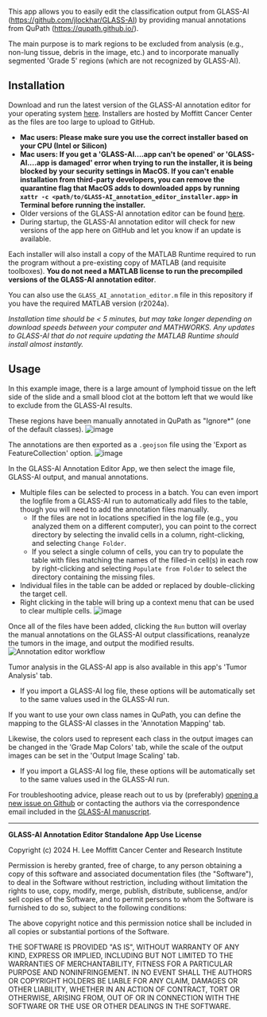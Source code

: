 This app allows you to easily edit the classification output from GLASS-AI (https://github.com/jlockhar/GLASS-AI) by providing manual annotations from QuPath (https://qupath.github.io/).

The main purpose is to mark regions to be excluded from analysis (e.g., non-lung tissue, debris in the image, etc.) and to incorporate manually segmented 'Grade 5' regions (which are not recognized by GLASS-AI).

## Installation
Download and run the latest version of the GLASS-AI annotation editor for your operating system [here]([https://moffitt.box.com/s/xii1rsfm93v7vnnokp2m8lx8vprojc1c](https://moffitt.box.com/s/sjt4dz85ojwrskf0e8bxg00rcm98hn03)). Installers are hosted by Moffitt Cancer Center as the files are too large to upload to GitHub.

   - **Mac users: Please make sure you use the correct installer based on your CPU (Intel or Silicon)**
   - **Mac users: If you get a 'GLASS-AI....app can't be opened' or 'GLASS-AI....app is damaged' error when trying to run the installer, it is being blocked by your security settings in MacOS. If you can't enable installation from third-party developers, you can remove the quarantine flag that MacOS adds to downloaded apps by running `xattr -c <path/to/GLASS-AI_annotation_editor_installer.app>` in Terminal before running the installer.**
   - Older versions of the GLASS-AI annotation editor can be found [here](https://moffitt.ent.box.com/folder/280947711873).
   - During startup, the GLASS-AI annotation editor will check for new versions of the app here on GitHub and let you know if an update is available.

Each installer will also install a copy of the MATLAB Runtime required to run the program without a pre-existing copy of MATLAB (and requisite toolboxes). **You do not need a MATLAB license to run the precompiled versions of the GLASS-AI annotation editor**.

You can also use the `GLASS_AI_annotation_editor.m` file in this repository if you have the required MATLAB version (r2024a). 

*Installation time should be < 5 minutes, but may take longer depending on download speeds between your computer and MATHWORKS. Any updates to GLASS-AI that do not require updating the MATLAB Runtime should install almost instantly.*

## Usage
In this example image, there is a large amount of lymphoid tissue on the left side of the slide and a small blood clot at the bottom left that we would like to exclude from the GLASS-AI results.

These regions have been manually annotated in QuPath as "Ignore*" (one of the default classes). 
![image](https://github.com/user-attachments/assets/25c7a34a-ac19-4032-bd49-52cc3117c9d1)

The annotations are then exported as a `.geojson` file using the 'Export as FeatureCollection' option.
![image](https://github.com/user-attachments/assets/61b5a761-cce5-413f-8296-f8675d0d2603)

In the GLASS-AI Annotation Editor App, we then select the image file, GLASS-AI output, and manual annotations.
- Multiple files can be selected to process in a batch. You can even import the logfile from a GLASS-AI run to automatically add files to the table, though you will need to add the annotation files manually.
  - If the files are not in locations specified in the log file (e.g., you analyzed them on a different computer), you can point to the correct directory by selecting the invalid cells in a column, right-clicking, and selecting `Change Folder`.
  - If you select a single column of cells, you can try to populate the table with files matching the names of the filled-in cell(s) in each row by right-clicking and selecting `Populate from Folder` to select the directory containing the missing files.
- Individual files in the table can be added or replaced by double-clicking the target cell.
- Right clicking in the table will bring up a context menu that can be used to clear multiple cells.
![image](https://github.com/user-attachments/assets/b6b713ef-7212-4af7-8e0d-90d28e795efe)

Once all of the files have been added, clicking the `Run` button will overlay the manual annotations on the GLASS-AI output classifications, reanalyze the tumors in the image, and output the modified results.
![Annotation editor workflow](https://github.com/user-attachments/assets/5de4e7c2-b360-49c6-bfc7-442670feb738)

Tumor analysis in the GLASS-AI app is also available in this app's 'Tumor Analysis' tab.
- If you import a GLASS-AI log file, these options will be automatically set to the same values used in the GLASS-AI run.

If you want to use your own class names in QuPath, you can define the mapping to the GLASS-AI classes in the 'Annotation Mapping' tab.

Likewise, the colors used to represent each class in the output images can be changed in the 'Grade Map Colors' tab, while the scale of the output images can be set in the 'Output Image Scaling' tab.
- If you import a GLASS-AI log file, these options will be automatically set to the same values used in the GLASS-AI run.


For troubleshooting advice, please reach out to us by (preferably) [opening a new issue on Github](https://github.com/jlockhar/GLASS-AI-annotation-editor/issues/new) or contacting the authors via the correspondence email included in the [GLASS-AI manuscript](https://doi.org/10.1038/s41698-023-00419-3).

---

**GLASS-AI Annotation Editor Standalone App Use License**

Copyright (c) 2024 H. Lee Moffitt Cancer Center and Research Institute

Permission is hereby granted, free of charge, to any person obtaining a copy
of this software and associated documentation files (the "Software"), to deal
in the Software without restriction, including without limitation the rights
to use, copy, modify, merge, publish, distribute, sublicense, and/or sell
copies of the Software, and to permit persons to whom the Software is
furnished to do so, subject to the following conditions:

The above copyright notice and this permission notice shall be included in all
copies or substantial portions of the Software.

THE SOFTWARE IS PROVIDED "AS IS", WITHOUT WARRANTY OF ANY KIND, EXPRESS OR
IMPLIED, INCLUDING BUT NOT LIMITED TO THE WARRANTIES OF MERCHANTABILITY,
FITNESS FOR A PARTICULAR PURPOSE AND NONINFRINGEMENT. IN NO EVENT SHALL THE
AUTHORS OR COPYRIGHT HOLDERS BE LIABLE FOR ANY CLAIM, DAMAGES OR OTHER
LIABILITY, WHETHER IN AN ACTION OF CONTRACT, TORT OR OTHERWISE, ARISING FROM,
OUT OF OR IN CONNECTION WITH THE SOFTWARE OR THE USE OR OTHER DEALINGS IN THE
SOFTWARE.
